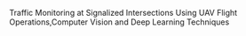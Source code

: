 Traffic Monitoring at Signalized Intersections Using UAV Flight Operations,Computer Vision and Deep Learning Techniques
